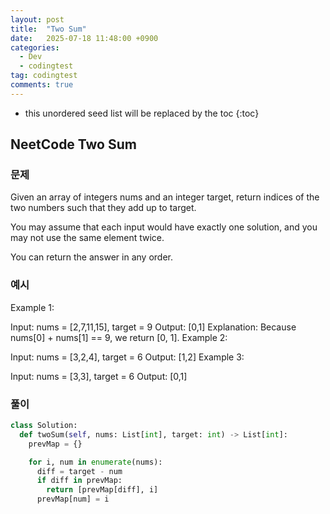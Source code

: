 ```yaml
---
layout: post
title:  "Two Sum"
date:   2025-07-18 11:48:00 +0900
categories:
  - Dev
  - codingtest
tag: codingtest
comments: true
---
```


* this unordered seed list will be replaced by the toc
  {:toc}

## NeetCode Two Sum

### 문제

Given an array of integers nums and an integer target, return indices of the two numbers such that they add up to target.

You may assume that each input would have exactly one solution, and you may not use the same element twice.

You can return the answer in any order.


### 예시

Example 1:

Input: nums = [2,7,11,15], target = 9
Output: [0,1]
Explanation: Because nums[0] + nums[1] == 9, we return [0, 1].
Example 2:

Input: nums = [3,2,4], target = 6
Output: [1,2]
Example 3:

Input: nums = [3,3], target = 6
Output: [0,1]


### 풀이

```py
class Solution:
  def twoSum(self, nums: List[int], target: int) -> List[int]:
    prevMap = {}

    for i, num in enumerate(nums):
      diff = target - num
      if diff in prevMap:
        return [prevMap[diff], i]
      prevMap[num] = i       
```
